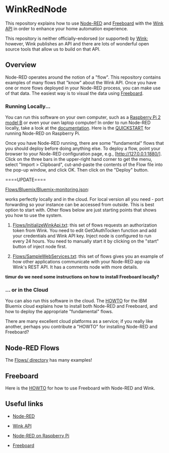 # WinkRedNode

This repository explains how to use [Node-RED](http://nodered.org/) and [Freeboard](http://freeboard.io/)
with the [Wink API](http://docs.wink.apiary.io/) in order to enhance your home automation experience.

This repository is neither officially-endorsed (or supported) by [Wink](http://wink.com/);
however, Wink publishes an API and there are lots of wonderful open source tools that allow us to build on that API.


## Overview

Node-RED operates around the notion of a "flow".
This repository contains examples of many flows that "know" about the Wink API.
Once you have one or more flows deployed in your Node-RED process,
you can make use of that data.
The easiest way is to visual the data using [Freeboard](http://freeboard.io/).

### Running Locally...

You can run this software on your own computer,
such as a [Raspberry Pi 2 model B](https://www.raspberrypi.org/products/raspberry-pi-2-model-b/)
or even your own laptop computer!
In order to run Node-RED locally,
take a look at the [documentation](http://nodered.org/docs/).
Here is the [QUICKSTART](http://nodered.org/docs/hardware/raspberrypi.html) for running Node-RED on Raspberry Pi.

Once you have Node-RED running,
there are some "fundamental" flows that you should deploy before doing anything else.
To deploy a flow,
point your browser to your Node-RED configuration page, e.g., [http://127.0.0.1:1880/].
Click on the three bars in the upper-right hand corner to get the menu,
select "Import > Clipboard",
cut-and-paste the contents of the Flow file into the pop-up window,
and click OK.
Then click on the "Deploy" button.

====UPDATE====

[Flows/Bluemix/Bluemix-monitoring.json](Flows/Bluemix/Bluemix-monitoring.json):

works perfectly locally and in the cloud. For local version all you need - port forwarding so your instance can be accessed from outside. This is best option to start with. Other flows below are just starting points that shows you how to use the system.

1. [Flows/InitializeWinkApi.txt](Flows/InitializeWinkApi.txt):
this set of flows requests an authorization token from Wink.
You need to edit GetOAuthTocken function and add your credentials and Wink API key.
Inject node is configured to run every 24 hours.
You need to manually start it by clicking on the "start" button of inject node first.

2. [Flows/SampleWebServices.txt](Flows/SampleWebServices.txt):
this set of flows gives you an example of how other applications communicate with your Node-RED app via Wink's REST API.
It has a comments node with more details.

**timur do we need some instructions on how to install Freeboard locally?**

### ... or in the Cloud
You can also run this software in the cloud.
The [HOWTO](README-Bluemix.md) for the IBM Bluemix cloud explains how to install both Node-RED and Freeboard,
and how to deploy the appropriate "fundamental" flows.

There are many excellent cloud platforms as a service;
if you really like another,
perhaps you contribute a "HOWTO" for installing Node-RED and Freeboard?

## Node-RED Flows
The [Flows/ directory](Flows/README.md) has many examples!

## Freeboard

Here is the [HOWTO](README-Freeboard.md) for how to use Freeboard with Node-RED and Wink.

## Useful links

* [Node-RED](http://nodered.org/)

* [Wink API](http://docs.wink.apiary.io/)

* [Node-RED on Raspberry Pi](http://nodered.org/docs/hardware/raspberrypi.html)
 
* [Freeboard](http://freeboard.io/)
